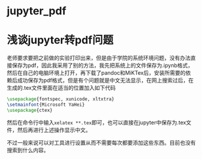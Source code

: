 # jupyter_pdf



# 浅谈jupyter转pdf问题

​	老师要求要把之前做的实验打印出来，但是由于学院的系统环境问题，没有办法直接保存为pdf，因此我采用了别的方法，我先把系统上的文件保存为.ipynb格式，然后在自己的电脑环境上打开，再下载了pandoc和MiKTex后，安装所需要的依赖后成功保存为pdf格式，但是有个问题就是中文无法显示，在网上搜索过后，在生成的.tex文件里面在适当的位置加入如下代码

```latex
\usepackage{fontspec, xunicode, xltxtra}
\setmainfont{Microsoft YaHei}
\usepackage{ctex}
```

然后在命令行中输入`xelatex **.tex`即可，也可以直接在jupyter中保存为.tex文件，然后再进行上述操作显示中文。

不过一般来说可以对工具进行设置从而不需要每次都要添加这些东西。目前也没有搜索到什么内容。

